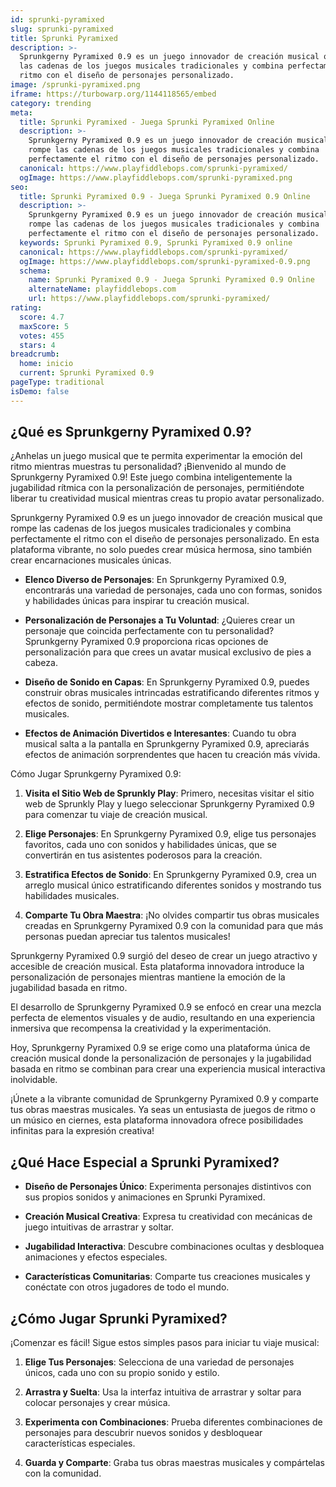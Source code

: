 ```yaml
---
id: sprunki-pyramixed
slug: sprunki-pyramixed
title: Sprunki Pyramixed
description: >-
  Sprunkgerny Pyramixed 0.9 es un juego innovador de creación musical que rompe
  las cadenas de los juegos musicales tradicionales y combina perfectamente el
  ritmo con el diseño de personajes personalizado.
image: /sprunki-pyramixed.png
iframe: https://turbowarp.org/1144118565/embed
category: trending
meta:
  title: Sprunki Pyramixed - Juega Sprunki Pyramixed Online
  description: >-
    Sprunkgerny Pyramixed 0.9 es un juego innovador de creación musical que
    rompe las cadenas de los juegos musicales tradicionales y combina
    perfectamente el ritmo con el diseño de personajes personalizado.
  canonical: https://www.playfiddlebops.com/sprunki-pyramixed/
  ogImage: https://www.playfiddlebops.com/sprunki-pyramixed.png
seo:
  title: Sprunki Pyramixed 0.9 - Juega Sprunki Pyramixed 0.9 Online
  description: >-
    Sprunkgerny Pyramixed 0.9 es un juego innovador de creación musical que
    rompe las cadenas de los juegos musicales tradicionales y combina
    perfectamente el ritmo con el diseño de personajes personalizado.
  keywords: Sprunki Pyramixed 0.9, Sprunki Pyramixed 0.9 online
  canonical: https://www.playfiddlebops.com/sprunki-pyramixed/
  ogImage: https://www.playfiddlebops.com/sprunki-pyramixed-0.9.png
  schema:
    name: Sprunki Pyramixed 0.9 - Juega Sprunki Pyramixed 0.9 Online
    alternateName: playfiddlebops.com
    url: https://www.playfiddlebops.com/sprunki-pyramixed/
rating:
  score: 4.7
  maxScore: 5
  votes: 455
  stars: 4
breadcrumb:
  home: inicio
  current: Sprunki Pyramixed 0.9
pageType: traditional
isDemo: false
---
```


## ¿Qué es Sprunkgerny Pyramixed 0.9?

¿Anhelas un juego musical que te permita experimentar la emoción del ritmo mientras muestras tu personalidad? ¡Bienvenido al mundo de Sprunkgerny Pyramixed 0.9! Este juego combina inteligentemente la jugabilidad rítmica con la personalización de personajes, permitiéndote liberar tu creatividad musical mientras creas tu propio avatar personalizado.

Sprunkgerny Pyramixed 0.9 es un juego innovador de creación musical que rompe las cadenas de los juegos musicales tradicionales y combina perfectamente el ritmo con el diseño de personajes personalizado. En esta plataforma vibrante, no solo puedes crear música hermosa, sino también crear encarnaciones musicales únicas.

- **Elenco Diverso de Personajes**: En Sprunkgerny Pyramixed 0.9, encontrarás una variedad de personajes, cada uno con formas, sonidos y habilidades únicas para inspirar tu creación musical.

- **Personalización de Personajes a Tu Voluntad**: ¿Quieres crear un personaje que coincida perfectamente con tu personalidad? Sprunkgerny Pyramixed 0.9 proporciona ricas opciones de personalización para que crees un avatar musical exclusivo de pies a cabeza.

- **Diseño de Sonido en Capas**: En Sprunkgerny Pyramixed 0.9, puedes construir obras musicales intrincadas estratificando diferentes ritmos y efectos de sonido, permitiéndote mostrar completamente tus talentos musicales.

- **Efectos de Animación Divertidos e Interesantes**: Cuando tu obra musical salta a la pantalla en Sprunkgerny Pyramixed 0.9, apreciarás efectos de animación sorprendentes que hacen tu creación más vívida.

Cómo Jugar Sprunkgerny Pyramixed 0.9:

1. **Visita el Sitio Web de Sprunkly Play**: Primero, necesitas visitar el sitio web de Sprunkly Play y luego seleccionar Sprunkgerny Pyramixed 0.9 para comenzar tu viaje de creación musical.

1. **Elige Personajes**: En Sprunkgerny Pyramixed 0.9, elige tus personajes favoritos, cada uno con sonidos y habilidades únicas, que se convertirán en tus asistentes poderosos para la creación.

1. **Estratifica Efectos de Sonido**: En Sprunkgerny Pyramixed 0.9, crea un arreglo musical único estratificando diferentes sonidos y mostrando tus habilidades musicales.

1. **Comparte Tu Obra Maestra**: ¡No olvides compartir tus obras musicales creadas en Sprunkgerny Pyramixed 0.9 con la comunidad para que más personas puedan apreciar tus talentos musicales!

Sprunkgerny Pyramixed 0.9 surgió del deseo de crear un juego atractivo y accesible de creación musical. Esta plataforma innovadora introduce la personalización de personajes mientras mantiene la emoción de la jugabilidad basada en ritmo.

El desarrollo de Sprunkgerny Pyramixed 0.9 se enfocó en crear una mezcla perfecta de elementos visuales y de audio, resultando en una experiencia inmersiva que recompensa la creatividad y la experimentación.

Hoy, Sprunkgerny Pyramixed 0.9 se erige como una plataforma única de creación musical donde la personalización de personajes y la jugabilidad basada en ritmo se combinan para crear una experiencia musical interactiva inolvidable.

¡Únete a la vibrante comunidad de Sprunkgerny Pyramixed 0.9 y comparte tus obras maestras musicales. Ya seas un entusiasta de juegos de ritmo o un músico en ciernes, esta plataforma innovadora ofrece posibilidades infinitas para la expresión creativa!

## ¿Qué Hace Especial a Sprunki Pyramixed?

- **Diseño de Personajes Único**: Experimenta personajes distintivos con sus propios sonidos y animaciones en Sprunki Pyramixed.

- **Creación Musical Creativa**: Expresa tu creatividad con mecánicas de juego intuitivas de arrastrar y soltar.

- **Jugabilidad Interactiva**: Descubre combinaciones ocultas y desbloquea animaciones y efectos especiales.

- **Características Comunitarias**: Comparte tus creaciones musicales y conéctate con otros jugadores de todo el mundo.

## ¿Cómo Jugar Sprunki Pyramixed?

¡Comenzar es fácil! Sigue estos simples pasos para iniciar tu viaje musical:

1. **Elige Tus Personajes**: Selecciona de una variedad de personajes únicos, cada uno con su propio sonido y estilo.

1. **Arrastra y Suelta**: Usa la interfaz intuitiva de arrastrar y soltar para colocar personajes y crear música.

1. **Experimenta con Combinaciones**: Prueba diferentes combinaciones de personajes para descubrir nuevos sonidos y desbloquear características especiales.

1. **Guarda y Comparte**: Graba tus obras maestras musicales y compártelas con la comunidad.